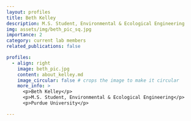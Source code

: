 ```yaml
---
layout: profiles
title: Beth Kelley
description: M.S. Student, Environmental & Ecological Engineering
img: assets/img/beth_pic_sq.jpg
importance: 2
category: current lab members
related_publications: false

profiles:
  - align: right
    image: beth_pic.jpg
    content: about_kelley.md
    image_circular: false # crops the image to make it circular
    more_info: >
      <p>Beth Kelley</p>
      <p>M.S. Student, Environmental & Ecological Engineering</p>
      <p>Purdue University</p>

---
```


